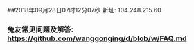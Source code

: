 ##2018年09月28日07时12分07秒 新址: 104.248.215.60
### 兔友常见问题及解答: https://github.com/wanggonging/d/blob/w/FAQ.md

